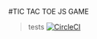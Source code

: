 #TIC TAC TOE JS GAME
> tests
[![CircleCI](https://circleci.com/gh/rampage1213/TicTacToeJS.svg?style=svg)](https://circleci.com/gh/rampage1213/TicTacToeJS)
